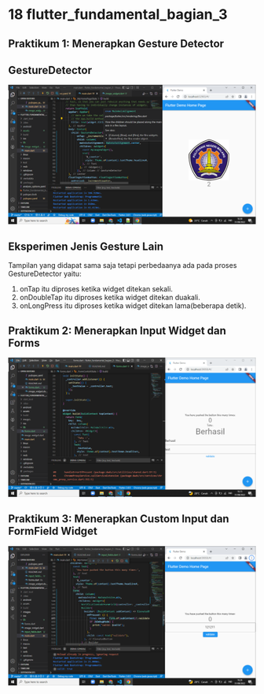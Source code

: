 # 18 flutter_fundamental_bagian_3


## Praktikum 1: Menerapkan Gesture Detector
## GestureDetector
![Screenshot GestureDetector](images/01.png)
## Eksperimen Jenis Gesture Lain
Tampilan yang didapat sama saja tetapi perbedaanya ada pada proses GestureDetector yaitu:
1. onTap itu diproses ketika widget ditekan sekali.
2. onDoubleTap itu diproses ketika widget ditekan duakali.
3. onLongPress itu diproses ketika widget ditekan lama(beberapa detik).
## Praktikum 2: Menerapkan Input Widget dan Forms
![Screenshot Forms](images/02.png)
## Praktikum 3: Menerapkan Custom Input dan FormField Widget
![Screenshot Forms](images/03.png)
